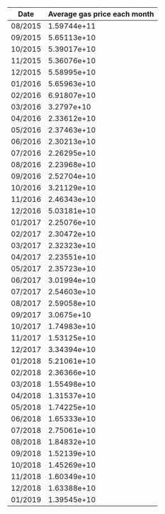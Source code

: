| Date    |   Average gas price each month |
|---------|--------------------------------|
| 08/2015 |                    1.59744e+11 |
| 09/2015 |                    5.65113e+10 |
| 10/2015 |                    5.39017e+10 |
| 11/2015 |                    5.36076e+10 |
| 12/2015 |                    5.58995e+10 |
| 01/2016 |                    5.65963e+10 |
| 02/2016 |                    6.91807e+10 |
| 03/2016 |                    3.2797e+10  |
| 04/2016 |                    2.33612e+10 |
| 05/2016 |                    2.37463e+10 |
| 06/2016 |                    2.30213e+10 |
| 07/2016 |                    2.26295e+10 |
| 08/2016 |                    2.23968e+10 |
| 09/2016 |                    2.52704e+10 |
| 10/2016 |                    3.21129e+10 |
| 11/2016 |                    2.46343e+10 |
| 12/2016 |                    5.03181e+10 |
| 01/2017 |                    2.25076e+10 |
| 02/2017 |                    2.30472e+10 |
| 03/2017 |                    2.32323e+10 |
| 04/2017 |                    2.23551e+10 |
| 05/2017 |                    2.35723e+10 |
| 06/2017 |                    3.01994e+10 |
| 07/2017 |                    2.54603e+10 |
| 08/2017 |                    2.59058e+10 |
| 09/2017 |                    3.0675e+10  |
| 10/2017 |                    1.74983e+10 |
| 11/2017 |                    1.53125e+10 |
| 12/2017 |                    3.34394e+10 |
| 01/2018 |                    5.21061e+10 |
| 02/2018 |                    2.36366e+10 |
| 03/2018 |                    1.55498e+10 |
| 04/2018 |                    1.31537e+10 |
| 05/2018 |                    1.74225e+10 |
| 06/2018 |                    1.65333e+10 |
| 07/2018 |                    2.75061e+10 |
| 08/2018 |                    1.84832e+10 |
| 09/2018 |                    1.52139e+10 |
| 10/2018 |                    1.45269e+10 |
| 11/2018 |                    1.60349e+10 |
| 12/2018 |                    1.63388e+10 |
| 01/2019 |                    1.39545e+10 |
